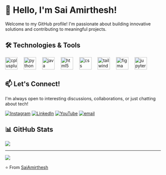 # 👋 Hello, I'm Sai Amirthesh! 

Welcome to my GitHub profile! I'm passionate about building innovative solutions and contributing to meaningful projects. 

## 🛠️ Technologies & Tools

<div align="left">
  <img src="https://cdn.jsdelivr.net/gh/devicons/devicon/icons/cplusplus/cplusplus-original.svg" height="40" alt="cplusplus logo"  />
  <img width="12" />
  <img src="https://cdn.jsdelivr.net/gh/devicons/devicon/icons/python/python-original.svg" height="40" alt="python logo"  />
  <img width="12" />
  <img src="https://cdn.jsdelivr.net/gh/devicons/devicon/icons/java/java-original.svg" height="40" alt="java logo"  />
  <img width="12" />
  <img src="https://cdn.jsdelivr.net/gh/devicons/devicon/icons/html5/html5-original.svg" height="40" alt="html5 logo"  />
  <img width="12" />
  <img src="https://cdn.jsdelivr.net/gh/devicons/devicon/icons/css3/css3-original.svg" height="40" alt="css logo"  />
  <img width="12" />
  <img src="https://cdn.jsdelivr.net/gh/devicons/devicon/icons/tailwindcss/tailwindcss-original-wordmark.svg" height="40" alt="tailwindcss logo"  />
  <img width="12" />
  <img src="https://cdn.jsdelivr.net/gh/devicons/devicon/icons/figma/figma-original.svg" height="40" alt="figma logo"  />
  <img width="12" />
  <img src="https://cdn.jsdelivr.net/gh/devicons/devicon/icons/jupyter/jupyter-original.svg" height="40" alt="jupyter logo"  />
</div>

## 📫 Let's Connect!
I'm always open to interesting discussions, collaborations, or just chatting about tech!

[![Instagram](https://img.shields.io/badge/Instagram-%23E4405F.svg?logo=Instagram&logoColor=white)](https://instagram.com/Sai4mirthesh) 
[![LinkedIn](https://img.shields.io/badge/LinkedIn-%230077B5.svg?logo=linkedin&logoColor=white)](https://linkedin.com/in/SaiAmirthesh) 
[![YouTube](https://img.shields.io/badge/YouTube-%23FF0000.svg?logo=YouTube&logoColor=white)](https://youtube.com/@UCpAVlavNCxVt1JHvCMxw0yA) 
[![email](https://img.shields.io/badge/Email-D14836?logo=gmail&logoColor=white)](mailto:saiamirthesh8419@gmail.com) 

## 📊 GitHub Stats
![](https://github-readme-stats.vercel.app/api/top-langs/?username=SaiAmirthesh&theme=dracula&hide_border=false&include_all_commits=false&count_private=false&layout=compact)

---
[![](https://visitcount.itsvg.in/api?id=SaiAmirthesh&icon=0&color=0)](https://visitcount.itsvg.in)




⭐️ From [SaiAmirthesh](https://github.com/SaiAmirthesh)







<!-- Proudly created with GPRM ( https://gprm.itsvg.in ) -->
